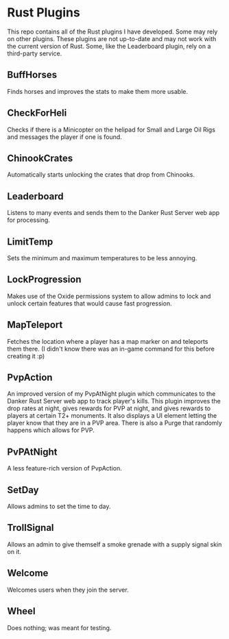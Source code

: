 # Rust Plugins

This repo contains all of the Rust plugins I have developed. Some may rely on other plugins. These plugins are not up-to-date and may not work with the current version of Rust. Some, like the Leaderboard plugin, rely on a third-party service.

## BuffHorses

Finds horses and improves the stats to make them more usable.

## CheckForHeli

Checks if there is a Minicopter on the helipad for Small and Large Oil Rigs and messages the player if one is found.

## ChinookCrates

Automatically starts unlocking the crates that drop from Chinooks.

## Leaderboard

Listens to many events and sends them to the Danker Rust Server web app for processing.

## LimitTemp

Sets the minimum and maximum temperatures to be less annoying.

## LockProgression

Makes use of the Oxide permissions system to allow admins to lock and unlock certain features that would cause fast progression.

## MapTeleport

Fetches the location where a player has a map marker on and teleports them there. (I didn't know there was an in-game command for this before creating it :p)

## PvpAction

An improved version of my PvpAtNight plugin which communicates to the Danker Rust Server web app to track player's kills. This plugin improves the drop rates at night, gives rewards for PVP at night, and gives rewards to players at certain T2+ monuments. It also displays a UI element letting the player know that they are in a PVP area. There is also a Purge that randomly happens which allows for PVP.

## PvPAtNight

A less feature-rich version of PvpAction.

## SetDay

Allows admins to set the time to day.

## TrollSignal

Allows an admin to give themself a smoke grenade with a supply signal skin on it.

## Welcome

Welcomes users when they join the server.

## Wheel

Does nothing; was meant for testing.